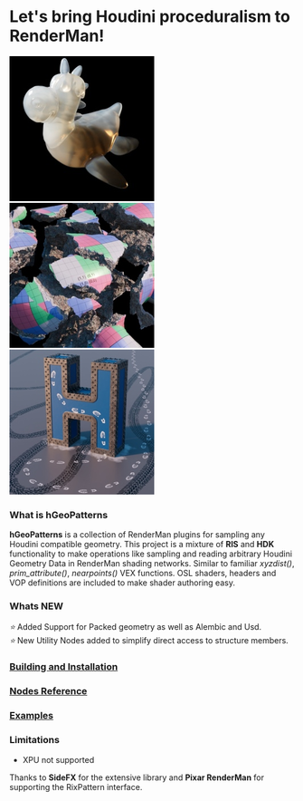 # Let's bring Houdini proceduralism to RenderMan!
[![exampleimage](docs/img1.jpg) ![exampleimage](docs/img2.jpg) ![exampleimage](docs/img3.jpg)](https://alexeysmolenchuk.github.io/hGeoPatterns/)

### What is hGeoPatterns
**hGeoPatterns** is a collection of RenderMan plugins for sampling any Houdini compatible geometry. This project is a mixture of **RIS** and **HDK** functionality to make operations like sampling and reading arbitrary Houdini Geometry Data in RenderMan shading networks. Similar to familiar *xyzdist()*, *prim_attribute()*, *nearpoints()* VEX functions. OSL shaders, headers and VOP definitions are included to make shader authoring easy.

### Whats NEW
*:star:* Added Support for Packed geometry as well as Alembic and Usd.\
*:star:* New Utility Nodes added to simplify direct access to structure members.

### [Building and Installation](docs/Building.md)

### [Nodes Reference](docs/Reference.md)

### [Examples](https://alexeysmolenchuk.github.io/hGeoPatterns/)

### Limitations
* XPU not supported

Thanks to **SideFX** for the extensive library and **Pixar RenderMan** for supporting the RixPattern interface.

